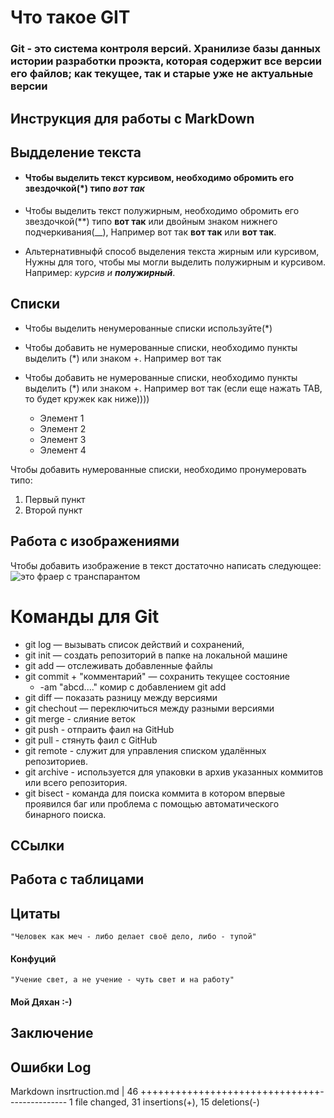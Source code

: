 # Что такое GIT

### __Git - это система контроля версий. Хранилизе базы данных истории разработки проэкта, которая содержит все версии его файлов; как текущее, так и старые уже не актуальные версии__

## Инструкция для работы с MarkDown

## Выдделение текста

* #### Чтобы выделить текст курсивом, необходимо обромить его звездочкой(*) типо *вот так*

* Чтобы выделить текст полужирным, необходимо обромить его звездочкой(**) типо **вот так** или двойным знаком нижнего подчеркивания(__), Например вот так **вот так** или __вот так__.

* Альтернативныфй способ выделения текста жирным или курсивом, Нужны для того, чтобы мы могли выделить полужирным и курсивом. Например: _курсив и **полужирный**_.

## Списки 

* Чтобы выделить ненумерованные списки используйте(*)
* Чтобы добавить не нумерованные списки, необходимо пункты выделить (*) или знаком +. Например вот так
* Чтобы добавить не нумерованные списки, необходимо пункты выделить (*) или знаком +. Например вот так (если еще нажать TAB, то будет кружек как ниже))))

    + Элемент 1
    * Элемент 2
    * Элемент 3
    * Элемент 4

Чтобы добавить нумерованные списки, необходимо пронумеровать типо:
1. Первый пункт
2. Второй пункт

## Работа с изображениями

Чтобы добавить изображение в текст достаточно написать следующее:
![это фраер с транспарантом](jpg.png)

# Команды для Git

* git log — вызывать список действий и сохранений,
* git init — создать репозиторий в папке на локальной машине
* git add — отслеживать добавленные файлы
* git commit + "комментарий" — сохранить текущее состояние
    * -am "abcd...." комир с добавлением git add 
* git diff — показать разницу между версиями
* git chechout — переключиться между разными версиями
* git merge - слияние веток
* git push - отпраить фаил на GitHub
* git pull - стянуть фаил  с GitHub
* git remote - служит для управления списком удалённых репозиториев.
* git archive - используется для упаковки в архив указанных коммитов или всего репозитория.
* git bisect - команда для поиска коммита в котором впервые проявился баг или проблема с помощью автоматического бинарного поиска.

## ССылки 

## Работа с таблицами 

## Цитаты   
    "Человек как меч - либо делает своё дело, либо - тупой"
#### Конфуций

    "Учение свет, а не учение - чуть свет и на работу"

#### Мой Дяхан :-)


## Заключение

## Ошибки Log

Markdown insrtruction.md | 46 +++++++++++++++++++++++++++++++---------------
 1 file changed, 31 insertions(+), 15 deletions(-)